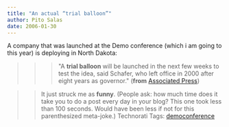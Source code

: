 ```yaml
---
title: "An actual “trial balloon”"
author: Pito Salas
date: 2006-01-30
---
```




A company that was launched at the Demo conference (which i am going to this
year) is deploying in North Dakota:

>>

>>> "A **trial balloon** will be launched in the next few weeks to test the
idea, said Schafer, who left office in 2000 after eight years as governor."
(**from** [Associated
Press](<http://news.yahoo.com/s/ap/20060130/ap_on_hi_te/cellular_balloons>))

>>

>> It just struck me as **funny**. (People ask: how much time does it take you
to do a post every day in your blog? This one took less than 100 seconds.
Would have been less if not for this parenthesized meta-joke.) Technorati
Tags: [democonference](<http://www.technorati.com/tag/democonference>)


